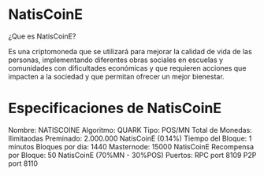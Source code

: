 # NatisCoinE

¿Que es NatisCoinE?

Es una criptomoneda que se utilizará para mejorar la calidad de vida de las personas, implementando diferentes obras sociales en escuelas y comunidades con dificultades económicas y que requieren acciones que impacten a la sociedad y que permitan ofrecer un mejor bienestar.

# Especificaciones de NatisCoinE

Nombre: NATISCOINE
Algoritmo: QUARK
Tipo: POS/MN
Total de Monedas: Ilimitaodas
Preminado: 2.000.000 NatisCoinE (0.14%)
Tiempo del Bloque: 1 minutos
Bloques por dia: 1440
Masternode: 15000 NatisCoinE
Recompensa por Bloque: 50 NatisCoinE (70%MN - 30%POS)
Puertos: RPC port 8109
             P2P port 8110
